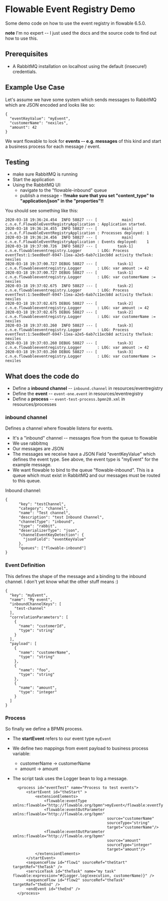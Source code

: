 Flowable Event Registry Demo
============================

Some demo code on how to use the event registry in flowable 6.5.0.

**note**
  I'm no expert -- I just used the docs and the source code to find out how
  to use this.
  
Prerequisites
-------------

- A RabbitMQ installation on localhost using the default (insecure!) credentials.

Example Use Case
----------------

Let's assume we have some system which sends messages to RabbitMQ which are JSON encoded and
looks like so:

    {
      "eventKeyValue": "myEvent",
      "customerName": "nexiles",
      "amount": 42
    }  

We want flowable to look for **events -- e.g. messages** of this kind and start a business process for each
message / event.

Testing
-------

- make sure RabbitMQ is running
- Start the application
- Using the RabbitMQ UI:
    - navigate to the "flowable-inbound" queue
    - publish a message - **!!make sure that you set "content_type" to "application/json" in the "properties"!!**
    
You should see something like this:


    2020-03-18 19:36:24.454  INFO 58827 --- [           main] c.n.e.f.FlowableEventRegistryApplication : Application started.
    2020-03-18 19:36:24.455  INFO 58827 --- [           main] c.n.e.f.FlowableEventRegistryApplication : Processes deployed: 1
    2020-03-18 19:36:24.456  INFO 58827 --- [           main] c.n.e.f.FlowableEventRegistryApplication : Events deployed:    1
    2020-03-18 19:37:00.726  INFO 58827 --- [         task-1] c.n.e.flowableeventregistry.Logger       : LOG: Process eventTest:1:5eed0edf-6947-11ea-a2e5-6ab7c11ecb8d activity theTask: nexiles
    2020-03-18 19:37:00.727 DEBUG 58827 --- [         task-1] c.n.e.flowableeventregistry.Logger       : LOG: var amount := 42
    2020-03-18 19:37:00.727 DEBUG 58827 --- [         task-1] c.n.e.flowableeventregistry.Logger       : LOG: var customerName := nexiles
    2020-03-18 19:37:02.675  INFO 58827 --- [         task-2] c.n.e.flowableeventregistry.Logger       : LOG: Process eventTest:1:5eed0edf-6947-11ea-a2e5-6ab7c11ecb8d activity theTask: nexiles
    2020-03-18 19:37:02.675 DEBUG 58827 --- [         task-2] c.n.e.flowableeventregistry.Logger       : LOG: var amount := 42
    2020-03-18 19:37:02.675 DEBUG 58827 --- [         task-2] c.n.e.flowableeventregistry.Logger       : LOG: var customerName := nexiles
    2020-03-18 19:37:03.260  INFO 58827 --- [         task-3] c.n.e.flowableeventregistry.Logger       : LOG: Process eventTest:1:5eed0edf-6947-11ea-a2e5-6ab7c11ecb8d activity theTask: nexiles
    2020-03-18 19:37:03.260 DEBUG 58827 --- [         task-3] c.n.e.flowableeventregistry.Logger       : LOG: var amount := 42
    2020-03-18 19:37:03.260 DEBUG 58827 --- [         task-3] c.n.e.flowableeventregistry.Logger       : LOG: var customerName := nexiles


What does the code do
---------------------

- Define a **inbound channel**  -- `inbound.channel` in resources/eventregistry
- Define the **event** -- `event-one.event` in resources/eventregistry
- Define a **process** -- `event-test-process.bpmn20.xml` in resources/processes

### inbound channel

Defines a channel where flowable listens for events.

- It's a "inbound" channel -- messages flow from the queue to flowable
- We use rabbitmq
- Our messages are JSON
- The messages we receive have a JSON Field "eventKeyValue" which defines the event type.  See above,
  the event type is "myEvent" for the example message.
- We want flowable to bind to the queue "flowable-inbound".  This is a queue which must exist in RabbitMQ and
  our messages must be routed to this queue.

Inbound channel:

    {
          "key": "testChannel",
          "category": "channel",
          "name": "Test channel",
          "description": "test Inbound Channel",
          "channelType": "inbound",
          "type": "rabbit",
          "deserializerType": "json",
          "channelEventKeyDetection": {
            "jsonField": "eventKeyValue"
          },
          "queues": ["flowable-inbound"]
    }

### Event Definition

This defines the shape of the message and a binding to the inbound channel.  I don't yet know
what the other stuff means :)

    {
      "key": "myEvent",
      "name": "My event",
      "inboundChannelKeys": [
        "test-channel"
      ],
      "correlationParameters": [
        {
          "name": "customerId",
          "type": "string"
        }
      ],
      "payload": [
        {
          "name": "customerName",
          "type": "string"
        },
        {
          "name": "foo",
          "type": "string"
        },
        {
          "name": "amount",
          "type": "integer"
        }
      ]
    }
### Process

So finally we define a BPMN process.

- The **startEvent** refers to our event type `myEvent`
- We define two mappings from event payload to business process variable:
  - customerName -> customerName
  - amount -> amount
- The script task uses the Logger bean to log a message.


    <?xml version="1.0" encoding="UTF-8"?>
    <definitions
            xmlns="http://www.omg.org/spec/BPMN/20100524/MODEL"
            xmlns:flowable="http://flowable.org/bpmn"
            targetNamespace="Examples">

        <process id="eventTest" name="Process to test events">
            <startEvent id="theStart" >
                <extensionElements>
                    <flowable:eventType xmlns:flowable="http://flowable.org/bpmn">myEvent</flowable:eventType>
                    <flowable:eventOutParameter xmlns:flowable="http://flowable.org/bpmn"
                                                source="customerName"
                                                sourceType="string"
                                                target="customerName"/>
                    <flowable:eventOutParameter xmlns:flowable="http://flowable.org/bpmn"
                                                source="amount"
                                                sourceType="integer"
                                                target="amount"/>
                </extensionElements>
            </startEvent>
            <sequenceFlow id="flow1" sourceRef="theStart" targetRef="theTask" />
            <serviceTask id="theTask" name="my task" flowable:expression="#{Logger.log(execution, customerName)}" />
            <sequenceFlow id="flow2" sourceRef="theTask" targetRef="theEnd" />
            <endEvent id="theEnd" />
        </process>

    </definitions>


